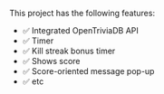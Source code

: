 This project has the following features:

- ✅ Integrated OpenTriviaDB API
- ✅ Timer
- ✅ Kill streak bonus timer
- ✅ Shows score
- ✅ Score-oriented message pop-up
- ✅ etc

